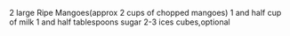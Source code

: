 2 large Ripe Mangoes(approx 2 cups of chopped mangoes)
1 and half cup of milk
1 and half tablespoons sugar
2-3 ices cubes,optional